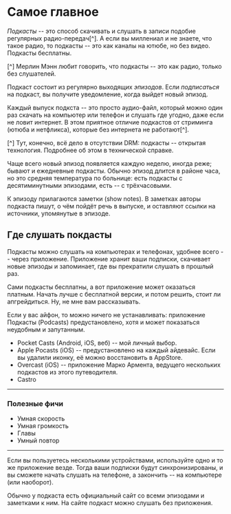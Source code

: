 # Самое главное

*Подкасты* -- это способ скачивать и слушать в записи подобие регулярных радио-передач[^]. А если вы миллениал и не знаете, что такое радио, то подкасты -- это как каналы на ютюбе, но без видео. Подкасты бесплатны.

[^] Мерлин Мэнн любит говорить, что подкасты -- это как радио, только без слушателей.

Подкаст состоит из регулярно выходящих *эпизодов*. Если *подписаться* на подкаст, вы получите уведомление, когда выйдет новый эпизод.

Каждый выпуск подкста -- это просто аудио-файл, который можно один раз скачать на компьютер или телефон и слушать где угодно, даже если не ловит интернет. В этом приятное отличие подкастов от стриминга (ютюба и нетфликса), которые без интернета не работают[^].

[^] Тут, конечно, всё дело в отсутствии DRM: подкасты -- открытая технология. Подробнее об этом в технической справке.

Чаще всего новый эпизод появляется каждую неделю, иногда реже; бывают и ежедневные подкасты. Обычно эпизод длится в районе часа, но это средняя температура по больнице: есть подкасты с десятиминутными эпизодами, есть -- с трёхчасовыми.

К эпизоду прилагаются заметки (show notes). В заметках авторы подкаста пишут, о чём пойдёт речь в выпуске, и оставляют ссылки на источники, упомянутые в эпизоде.


## Где слушать покдасты

Подкасты можно слушать на компьютерах и телефонах, удобнее всего -- через приложение. Приложение хранит ваши подписки, скачивает новые эпизоды и запоминает, где вы прекратили слушать в прошлый раз.

Сами подкасты бесплатны, а вот приложение может оказаться платным. Начать лучше с бесплатной версии, и потом решить, стоит ли апгрейдиться. Ну, не мне вам рассказывать.

Если у вас айфон, то можно ничего не устанавливать: приложение Подкасты (Podcasts) предустановлено, хотя и может показаться неудобным и запутанным.

- Pocket Casts (Android, iOS, веб) -- мой личный выбор. 
- Apple Pocasts (iOS) -- предустановлено на каждый айдевайс. Если вы удалили иконку, её можно восстановить в AppStore.
- Overcast (iOS) -- приложение Марко Армента, ведущего нескольких подкастов из этого путеводителя.
- Castro

---
### Полезные фичи

- Умная скорость
- Умная громкость
- Главы
- Умный повтор
---

Если вы пользуетесь несколькими устройствами, используйте одно и то же приложение везде. Тогда ваши подписки будут синхронизированы, и вы сможете начать слушать на телефоне, а закончить -- на компьютере (или наоборот).

Обычно у подкаста есть официальный сайт со всеми эпизодами и заметками к ним. На сайте подкаст можно слушать без приложения.
